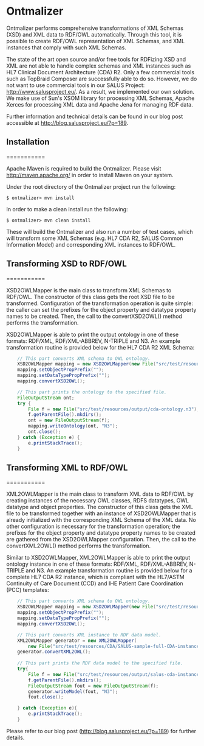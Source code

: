 <!--
Copyright (C) 2013 SRDC Yazilim Arastirma ve Gelistirme ve Danismanlik Tic. Ltd. Sti.

Licensed under the Apache License, Version 2.0 (the "License");
you may not use this file except in compliance with the License.
You may obtain a copy of the License at

   http://www.apache.org/licenses/LICENSE-2.0

Unless required by applicable law or agreed to in writing, software
distributed under the License is distributed on an "AS IS" BASIS,
WITHOUT WARRANTIES OR CONDITIONS OF ANY KIND, either express or implied.
See the License for the specific language governing permissions and
limitations under the License.
-->

Ontmalizer
==========

Ontmalizer performs comprehensive transformations of XML Schemas (XSD) and XML data to RDF/OWL automatically. Through this tool, it is possible to create RDF/OWL representation of XML Schemas, and XML instances that comply with such XML Schemas.

The state of the art open source and/or free tools for RDFizing XSD and XML are not able to handle complex schemas and XML instances such as HL7 Clinical Document Architecture (CDA) R2. Only a few commercial tools such as TopBraid Composer are successfully able to do so. However, we do not want to use commercial tools in our SALUS Project: http://www.salusproject.eu/. As a result, we implemented our own solution. We make use of Sun's XSOM library for processing XML Schemas, Apache Xerces for processing XML data and Apache Jena for managing RDF data.

Further information and technical details can be found in our blog post accessible at http://blog.salusproject.eu/?p=189.

## Installation
===========

Apache Maven is required to build the Ontmalizer. Please visit http://maven.apache.org/ in order to install Maven on your system.

Under the root directory of the Ontmalizer project run the following:

	$ ontmalizer> mvn install

In order to make a clean install run the following:

	$ ontmalizer> mvn clean install

These will build the Ontmalizer and also run a number of test cases, which will transform some XML Schemas (e.g. HL7 CDA R2, SALUS Common Information Model) and corresponding XML instances to RDF/OWL. 

## Transforming XSD to RDF/OWL
===========

XSD2OWLMapper is the main class to transform XML Schemas to RDF/OWL. The constructor of this class gets the root XSD file to be transformed. Configuration of the transformation operation is quite simple: the caller can set the prefixes for the object property and datatype property names to be created. Then, the call to the convertXSD2OWL() method performs the transformation. 

XSD2OWLMapper is able to print the output ontology in one of these formats: RDF/XML, RDF/XML-ABBREV, N-TRIPLE and N3. An example transformation routine is provided below for the HL7 CDA R2 XML Schema:

```java
    // This part converts XML schema to OWL ontology.
    XSD2OWLMapper mapping = new XSD2OWLMapper(new File("src/test/resources/CDA/CDA.xsd"));
    mapping.setObjectPropPrefix("");
    mapping.setDataTypePropPrefix("");
    mapping.convertXSD2OWL();

    // This part prints the ontology to the specified file.
    FileOutputStream ont;
    try {
        File f = new File("src/test/resources/output/cda-ontology.n3");
        f.getParentFile().mkdirs();
        ont = new FileOutputStream(f);
        mapping.writeOntology(ont, "N3");
        ont.close();
    } catch (Exception e) {
        e.printStackTrace();
    }
```

## Transforming XML to RDF/OWL
===========

XML2OWLMapper is the main class to transform XML data to RDF/OWL by creating instances of the necessary OWL classes, RDFS datatypes, OWL datatype and object properties. The constructor of this class gets the XML file to be transformed together with an instance of XSD2OWLMapper that is already initialized with the corresponding XML Schema of the XML data. No other configuration is necessary for the transformation operation; the prefixes for the object property and datatype property names to be created are gathered from the XSD2OWLMapper configuration. Then, the call to the convertXML2OWL() method performs the transformation.

Similar to XSD2OWLMapper, XML2OWLMapper is able to print the output ontology instance in one of these formats: RDF/XML, RDF/XML-ABBREV, N-TRIPLE and N3. An example transformation routine is provided below for a complete HL7 CDA R2 instance, which is compliant with the HL7/ASTM Continuity of Care Document (CCD) and IHE Patient Care Coordination (PCC) templates:

```java
    // This part converts XML schema to OWL ontology.
    XSD2OWLMapper mapping = new XSD2OWLMapper(new File("src/test/resources/CDA/CDA.xsd"));
    mapping.setObjectPropPrefix("");
    mapping.setDataTypePropPrefix("");
    mapping.convertXSD2OWL();

    // This part converts XML instance to RDF data model.
    XML2OWLMapper generator = new XML2OWLMapper(
        new File("src/test/resources/CDA/SALUS-sample-full-CDA-instance.xml"), mapping);
    generator.convertXML2OWL();
    
    // This part prints the RDF data model to the specified file.
    try{
        File f = new File("src/test/resources/output/salus-cda-instance.n3");
        f.getParentFile().mkdirs();
        FileOutputStream fout = new FileOutputStream(f);
        generator.writeModel(fout, "N3");
        fout.close();

    } catch (Exception e){
        e.printStackTrace();
    }
```

Please refer to our blog post (http://blog.salusproject.eu/?p=189) for further details.